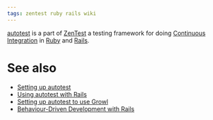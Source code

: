 ```yaml
---
tags: zentest ruby rails wiki
---
```


[autotest](/wiki/autotest) is a part of [ZenTest](/wiki/ZenTest) a testing framework for doing [Continuous Integration](/wiki/Continuous_Integration) in [Ruby](/wiki/Ruby) and [Rails](/wiki/Rails).

# See also

-   [Setting up autotest](/wiki/Setting_up_autotest)
-   [Using autotest with Rails](/wiki/Using_autotest_with_Rails)
-   [Setting up autotest to use Growl](/wiki/Setting_up_autotest_to_use_Growl)
-   [Behaviour-Driven Development with Rails](/wiki/Behaviour-Driven_Development_with_Rails)
